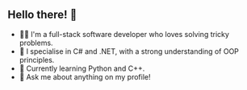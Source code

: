 ## Hello there! 👋

- 🧑‍💻 I'm a full-stack software developer who loves solving tricky problems.
- 📝 I specialise in C# and .NET, with a strong understanding of OOP principles.
- 🏫 Currently learning Python and C++.
- 💬 Ask me about anything on my profile!
